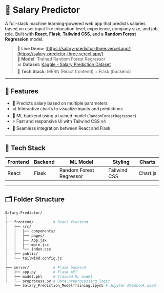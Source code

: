 # 💼 Salary Predictor

A full-stack machine learning-powered web app that predicts salaries based on user input like education level, experience, company size, and job role. Built with **React**, **Flask**, **Tailwind CSS**, and a **Random Forest Regression** model.

> 🚀 **Live Demo:** [https://salary-predictor-three.vercel.app/](https://salary-predictor-three.vercel.app/)  
> 🧠 **Model:** Trained Random Forest Regressor  
> 📊 **Dataset:** [Kaggle - Salary Prediction Dataset](https://www.kaggle.com/datasets/mohithsairamreddy/salary-data)  
> 🧰 **Tech Stack:** MERN (React frontend) + Flask (backend)

---

## 📌 Features

- 🎯 Predicts salary based on multiple parameters
- 📊 Interactive charts to visualize inputs and predictions
- 🧠 ML backend using a trained model (`RandomForestRegressor`)
- ⚡ Fast and responsive UI with Tailwind CSS v4
- 🔗 Seamless integration between React and Flask

---

## 🧠 Tech Stack

| Frontend | Backend | ML Model | Styling | Charts |
|----------|---------|----------|---------|--------|
| React    | Flask   | Random Forest Regressor | Tailwind CSS | Chart.js |

---

## 🗂️ Folder Structure

```bash
Salary-Predictor/
│
├── frontend/         # React frontend
│   ├── src/
│   │   ├── components/
│   │   ├── pages/
│   │   ├── App.jsx
│   │   ├── main.jsx
│   │   └── index.css
│   ├── public/
│   └── tailwind.config.js
│
├── server/           # Flask backend
│   ├── app.py        # Flask API
│   ├── model.pkl     # Trained ML model
│   └── preprocess.py # Data preprocessing logic
    └── Salary_Prediction_ModelTraining.ipynb # Jupyter Notebook used for training the model
